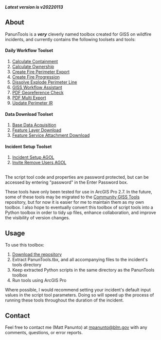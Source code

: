 ***Latest version is v20220113***

## About

PanunTools is a ***very*** cleverly named toolbox created for GISS on wildfire incidents, and currently contains the following toolsets and tools:

#### Daily Workflow Toolset
1. [Calculate Containment](docs/README_CalculateContainment.md)
2. [Calculate Ownership](docs/README_CalculateOwnership.md)
3. [Create Fire Perimeter Export](docs/README_CreateFirePerimeterExport.md)
4. [Create Fire Progression](docs/README_CreateFireProgression.md)
5. [Dissolve Explode Perimeter Line](docs/README_DissolveExplodePerimeterLine.md)
6. [GISS Workflow Assistant](docs/README_GISSWorkflowAssistant.md)
7. [PDF Georeference Check](docs/README_PDFGeoreferenceCheck.md)
8. [PDF Multi Export](docs/README_PDFMultiExport.md)
9. [Update Perimeter IR](docs/README_UpdatePerimeterIR.md)

#### Data Download Toolset
1. [Base Data Acquisition](docs/README_BaseDataAcquisition.md)
2. [Feature Layer Download](docs/README_FeatureLayerDownload.md)
3. [Feature Service Attachment Download](docs/README_FeatureServiceAttachmentDownload.md)

#### Incident Setup Toolset
1. [Incident Setup AGOL](docs/README_IncidentSetupAGOL.md)
2. [Invite Remove Users AGOL](docs/README_InviteRemoveUsersAGOL.md)

\
The script tool code and properties are password protected, but can be accessed by entering "password" in the Enter Password box.

These tools have only been tested for use in ArcGIS Pro 2.7. In the future, some of these tools may be migrated to the [Community GISS Tools](https://github.com/smHooper/giss_community_tools) repository, but for now it is easier for me to maintain them as my own toolbox. I also hope to eventually convert this toolbox of script tools into a Python toolbox in order to tidy up files, enhance collaboration, and improve the visibility of version changes.

## Usage

To use this toolbox:
1. [Download the repository](https://github.com/mpanunto/PanunTools/archive/refs/heads/main.zip)
2. Extract PanunTools.tbx, and all accompanying files to the incident's tools directory
3. Keep extracted Python scripts in the same directory as the PanunTools toolbox
4. Run tools using ArcGIS Pro

Where possible, I would recommend setting your incident's default input values in the script tool parameters. Doing so will speed up the process of running these tools throughout the duration of the incident.

## Contact
Feel free to contact me (Matt Panunto) at mpanunto@blm.gov with any comments, questions, or error reports.
